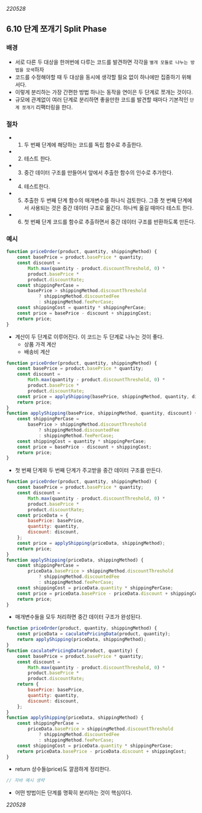 _220528_

## 6.10 단계 쪼개기 Split Phase

### 배경

- 서로 다른 두 대상을 한꺼번에 다루는 코드를 발견하면 각각을 `별개 모듈로 나누는 방법을 모색`하자
- 코드를 수정해야할 때 두 대상을 동시에 생각할 필요 없이 하나에만 집중하기 위해서다.
- 이렇게 분리하는 가장 간편한 방법 하나는 동작을 연이은 두 단계로 쪼개는 것이다.
- 규모에 관계없이 여러 단계로 분리하면 좋을만한 코드를 발견할 때마다 기본적인 `단계 쪼개기` 리팩터링을 한다.

### 절차

- 1. 두 번째 단계에 해당하는 코드를 독립 함수로 추출한다.
- 2. 테스트 한다.
- 3. 중간 데이터 구조를 만들어서 앞에서 추출한 함수의 인수로 추가한다.
- 4. 테스트한다.
- 5. 추출한 두 번째 단계 함수의 매개변수를 하나식 검토한다. 그중 첫 번째 단계에서 사용되는 것은 중간 데이터 구조로 옮긴다. 하나씩 옮길 때마다 테스트 한다.
- 6. 첫 번째 단계 코드를 함수로 추출하면서 중간 데이터 구조를 반환하도록 만든다.

### 예시

```js
function priceOrder(product, quantity, shippingMethod) {
	const basePrice = product.basePrice * quantity;
	const discount =
		Math.max(quantity - product.discountThreshold, 0) *
		product.basePrice *
		product.discountRate;
	const shippingPerCase =
		basePrice > shippingMethod.discountThreshold
			? shippingMethod.discountedFee
			: shippingMethod.feePerCase;
	const shippingCost = quantity * shippingPerCase;
	const price = basePrice - discount + shippingCost;
	return price;
}
```

- 계산이 두 단계로 이루어진다. 이 코드는 두 단계로 나누는 것이 좋다.
  - 상품 가격 계산
  - 배송비 계산

```js
function priceOrder(product, quantity, shippingMethod) {
	const basePrice = product.basePrice * quantity;
	const discount =
		Math.max(quantity - product.discountThreshold, 0) *
		product.basePrice *
		product.discountRate;
	const price = applyShipping(basePrice, shippingMethod, quantity, discount);
	return price;
}
function applyShipping(basePrice, shippingMethod, quantity, discount) {
	const shippingPerCase =
		basePrice > shippingMethod.discountThreshold
			? shippingMethod.discountedFee
			: shippingMethod.feePerCase;
	const shippingCost = quantity * shippingPerCase;
	const price = basePrice - discount + shippingCost;
	return price;
}
```

- 첫 번째 단계와 두 번째 단계가 주고받을 중간 데이터 구조를 만든다.

```js
function priceOrder(product, quantity, shippingMethod) {
	const basePrice = product.basePrice * quantity;
	const discount =
		Math.max(quantity - product.discountThreshold, 0) *
		product.basePrice *
		product.discountRate;
	const priceData = {
		basePrice: basePrice,
		quantity: quantity,
		discount: discount,
	};
	const price = applyShipping(priceData, shippingMethod);
	return price;
}
function applyShipping(priceData, shippingMethod) {
	const shippingPerCase =
		priceData.basePrice > shippingMethod.discountThreshold
			? shippingMethod.discountedFee
			: shippingMethod.feePerCase;
	const shippingCost = priceData.quantity * shippingPerCase;
	const price = priceData.basePrice - priceData.discount + shippingCost;
	return price;
}
```

- 매개변수들을 모두 처리하면 중간 데이터 구조가 완성된다.

```js
function priceOrder(product, quantity, shippingMethod) {
	const priceData = caculatePricingData(product, quantity);
	return applyShipping(priceData, shippingMethod);
}
function caculatePricingData(product, quantity) {
	const basePrice = product.basePrice * quantity;
	const discount =
		Math.max(quantity - product.discountThreshold, 0) *
		product.basePrice *
		product.discountRate;
	return {
		basePrice: basePrice,
		quantity: quantity,
		discount: discount,
	};
}
function applyShipping(priceData, shippingMethod) {
	const shippingPerCase =
		priceData.basePrice > shippingMethod.discountThreshold
			? shippingMethod.discountedFee
			: shippingMethod.feePerCase;
	const shippingCost = priceData.quantity * shippingPerCase;
	return priceData.basePrice - priceData.discount + shippingCost;
}
```

- return 상수들(price)도 깔끔하게 정리한다.

```java
// 자바 예시 생략
```

- 어떤 방법이든 단계를 명확히 분리하는 것이 핵심이다.

_220528_
